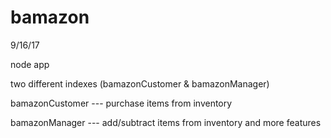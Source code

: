 # bamazon
9/16/17

node app

two different indexes (bamazonCustomer & bamazonManager)

bamazonCustomer
--- purchase items from inventory

bamazonManager
--- add/subtract items from inventory and more features